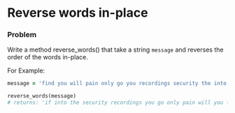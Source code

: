 # Reverse words in-place

### Problem
Write a method reverse_words() that take a string `message` and reverses the
order of the words in-place.

For Example:
```ruby
message = 'find you will pain only go you recordings security the into if'

reverse_words(message)
# returns: 'if into the security recordings you go only pain will you find'
```
